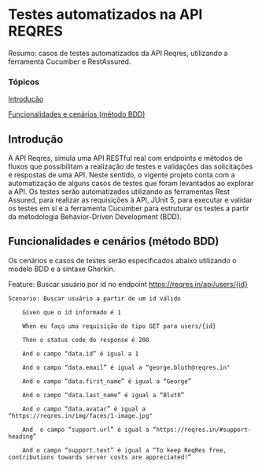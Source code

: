 # Testes automatizados na API REQRES
Resumo: casos de testes automatizados da API Reqres, utilizando a ferramenta Cucumber e RestAssured.

### Tópicos
[Introdução](https://github.com/Natalirodriguess/testes-automatizados-reqresapi#introdu%C3%A7%C3%A3o) 

[Funcionalidades e cenários (método BDD)](https://github.com/Natalirodriguess/testes-automatizados-reqresapi#funcionalidades-e-cen%C3%A1rios-m%C3%A9todo-bdd)

## Introdução

A API Reqres, simula uma API RESTful real com endpoints e métodos de fluxos que possibilitam a realização de testes e validações das solicitações e respostas de uma API. Neste sentido, o vigente projeto conta com a automatização de alguns casos de testes que foram levantados ao explorar a API. Os testes serão automatizados utilizando as ferramentas Rest Assured, para realizar as requisições à API, JUnit 5, para executar e validar os testes em si e a ferramenta Cucumber para estruturar os testes a partir da metodologia Behavior-Driven Development (BDD).

## Funcionalidades e cenários (método BDD)

Os cenários e casos de testes serão especificados abaixo utilizando o modelo BDD e a  sintaxe Gherkin.

Feature:  Buscar usuário por id  no  endpoint https://reqres.in/api/users/{id}

    Scenario: Buscar usuário a partir de um id válido
  
        Given que o id informado é 1

        When eu faço uma requisição do tipo GET para users/{id}

        Then o status code do response é 200

        And o campo “data.id” é igual a 1

        And o campo “data.email” é igual a “george.bluth@reqres.in"

        And o campo “data.first_name” é igual a “George”

        And o campo “data.last_name” é igual a “Bluth”

        And o campo “data.avatar” é igual a “https://reqres.in/img/faces/1-image.jpg"

        And  o campo “support.url” é igual a “https://reqres.in/#support-heading”

        And o campo “support.text” é igual a “To keep ReqRes free, contributions towards server costs are appreciated!”


